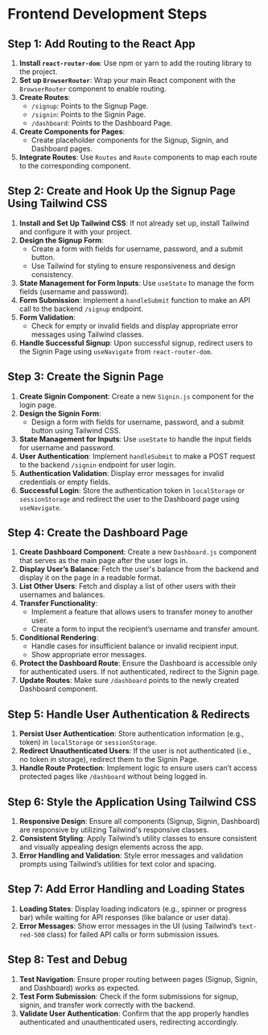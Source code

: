 # Frontend Development Steps

## Step 1: Add Routing to the React App
1. **Install `react-router-dom`**: Use npm or yarn to add the routing library to the project.
2. **Set up `BrowserRouter`**: Wrap your main React component with the `BrowserRouter` component to enable routing.
3. **Create Routes**:
   - `/signup`: Points to the Signup Page.
   - `/signin`: Points to the Signin Page.
   - `/dashboard`: Points to the Dashboard Page.
4. **Create Components for Pages**: 
   - Create placeholder components for the Signup, Signin, and Dashboard pages.
5. **Integrate Routes**: Use `Routes` and `Route` components to map each route to the corresponding component.

## Step 2: Create and Hook Up the Signup Page Using Tailwind CSS
1. **Install and Set Up Tailwind CSS**: If not already set up, install Tailwind and configure it with your project.
2. **Design the Signup Form**: 
   - Create a form with fields for username, password, and a submit button.
   - Use Tailwind for styling to ensure responsiveness and design consistency.
3. **State Management for Form Inputs**: Use `useState` to manage the form fields (username and password).
4. **Form Submission**: Implement a `handleSubmit` function to make an API call to the backend `/signup` endpoint.
5. **Form Validation**: 
   - Check for empty or invalid fields and display appropriate error messages using Tailwind classes.
6. **Handle Successful Signup**: Upon successful signup, redirect users to the Signin Page using `useNavigate` from `react-router-dom`.

## Step 3: Create the Signin Page
1. **Create Signin Component**: Create a new `Signin.js` component for the login page.
2. **Design the Signin Form**: 
   - Design a form with fields for username, password, and a submit button using Tailwind CSS.
3. **State Management for Inputs**: Use `useState` to handle the input fields for username and password.
4. **User Authentication**: Implement `handleSubmit` to make a POST request to the backend `/signin` endpoint for user login.
5. **Authentication Validation**: Display error messages for invalid credentials or empty fields.
6. **Successful Login**: Store the authentication token in `localStorage` or `sessionStorage` and redirect the user to the Dashboard page using `useNavigate`.

## Step 4: Create the Dashboard Page
1. **Create Dashboard Component**: Create a new `Dashboard.js` component that serves as the main page after the user logs in.
2. **Display User’s Balance**: Fetch the user's balance from the backend and display it on the page in a readable format.
3. **List Other Users**: Fetch and display a list of other users with their usernames and balances.
4. **Transfer Functionality**: 
   - Implement a feature that allows users to transfer money to another user.
   - Create a form to input the recipient’s username and transfer amount.
5. **Conditional Rendering**: 
   - Handle cases for insufficient balance or invalid recipient input.
   - Show appropriate error messages.
6. **Protect the Dashboard Route**: Ensure the Dashboard is accessible only for authenticated users. If not authenticated, redirect to the Signin page.
7. **Update Routes**: Make sure `/dashboard` points to the newly created Dashboard component.

## Step 5: Handle User Authentication & Redirects
1. **Persist User Authentication**: Store authentication information (e.g., token) in `localStorage` or `sessionStorage`.
2. **Redirect Unauthenticated Users**: If the user is not authenticated (i.e., no token in storage), redirect them to the Signin Page.
3. **Handle Route Protection**: Implement logic to ensure users can’t access protected pages like `/dashboard` without being logged in.

## Step 6: Style the Application Using Tailwind CSS
1. **Responsive Design**: Ensure all components (Signup, Signin, Dashboard) are responsive by utilizing Tailwind's responsive classes.
2. **Consistent Styling**: Apply Tailwind’s utility classes to ensure consistent and visually appealing design elements across the app.
3. **Error Handling and Validation**: Style error messages and validation prompts using Tailwind’s utilities for text color and spacing.

## Step 7: Add Error Handling and Loading States
1. **Loading States**: Display loading indicators (e.g., spinner or progress bar) while waiting for API responses (like balance or user data).
2. **Error Messages**: Show error messages in the UI (using Tailwind’s `text-red-500` class) for failed API calls or form submission issues.

## Step 8: Test and Debug
1. **Test Navigation**: Ensure proper routing between pages (Signup, Signin, and Dashboard) works as expected.
2. **Test Form Submission**: Check if the form submissions for signup, signin, and transfer work correctly with the backend.
3. **Validate User Authentication**: Confirm that the app properly handles authenticated and unauthenticated users, redirecting accordingly.
